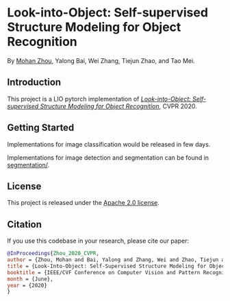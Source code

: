 # Look-into-Object: Self-supervised Structure Modeling for Object Recognition

By [Mohan Zhou](https://mhzhou.com/), Yalong Bai, Wei Zhang, Tiejun Zhao, and Tao Mei.

## Introduction

This project is a LIO pytorch implementation of [*Look-into-Object: Self-supervised Structure Modeling for Object Recognition*](http://openaccess.thecvf.com/content_CVPR_2020/papers/Zhou_Look-Into-Object_Self-Supervised_Structure_Modeling_for_Object_Recognition_CVPR_2020_paper.pdf), CVPR 2020.

## Getting Started

Implementations for image classification would be released in few days.

Implementations for image detection and segmentation can be found in [segmentation/](./segmentation/).

## License

This project is released under the [Apache 2.0 license](https://github.com/JDAI-CV/LIO/blob/master/LICENSE.txt).

## Citation

If you use this codebase in your research, please cite our paper:

```bibtex
@InProceedings{Zhou_2020_CVPR,
author = {Zhou, Mohan and Bai, Yalong and Zhang, Wei and Zhao, Tiejun and Mei, Tao},
title = {Look-Into-Object: Self-Supervised Structure Modeling for Object Recognition},
booktitle = {IEEE/CVF Conference on Computer Vision and Pattern Recognition (CVPR)},
month = {June},
year = {2020}
}
```
